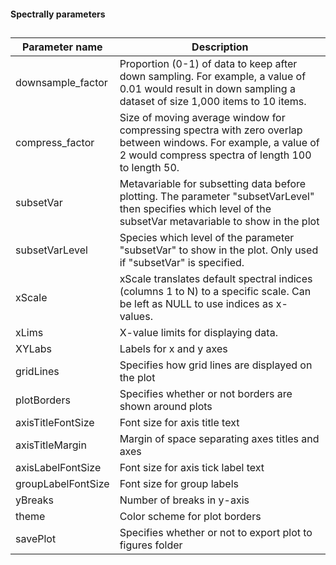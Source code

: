 #### Spectrally parameters
##

| Parameter name | Description |
|----------|----------|
| downsample_factor | Proportion (0-1) of data to keep after down sampling. For example, a value of 0.01 would result in down sampling a dataset of size 1,000 items to 10 items. |
| compress_factor | Size of moving average window for compressing spectra with zero overlap between windows. For example, a value of 2 would compress spectra of length 100 to length 50. |
| subsetVar | Metavariable for subsetting data before plotting. The parameter "subsetVarLevel" then specifies which level of the subsetVar metavariable to show in the plot |
| subsetVarLevel | Species which level of the parameter "subsetVar" to show in the plot. Only used if "subsetVar" is specified. |
| xScale | xScale translates default spectral indices (columns 1 to N) to a specific scale. Can be left as NULL to use indices as x-values. |
| xLims | X-value limits for displaying data. |
| XYLabs | Labels for x and y axes |
| gridLines | Specifies how grid lines are displayed on the plot |
| plotBorders | Specifies whether or not borders are shown around plots |
| axisTitleFontSize | Font size for axis title text |
| axisTitleMargin | Margin of space separating axes titles and axes |
| axisLabelFontSize | Font size for axis tick label text |
| groupLabelFontSize | Font size for group labels |
| yBreaks | Number of breaks in y-axis |
| theme | Color scheme for plot borders |
| savePlot | Specifies whether or not to export plot to figures folder |
